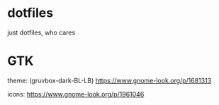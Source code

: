 # dotfiles
just dotfiles, who cares


# GTK
theme: (gruvbox-dark-BL-LB)
https://www.gnome-look.org/p/1681313

icons:
https://www.gnome-look.org/p/1961046
